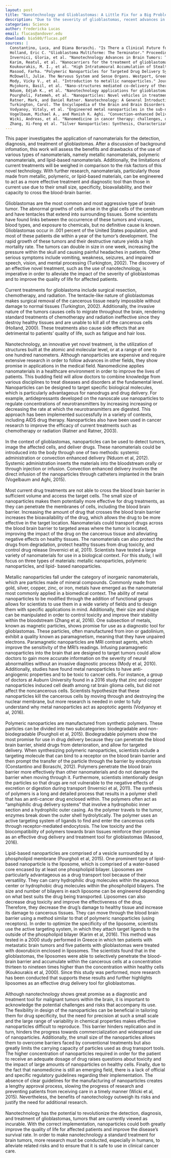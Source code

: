```yaml
---
layout: post
title: "Nanotechnology and Glioblastomas: A Little Fix for a Big Problem"
description: "Due to the severity of glioblastomas, recent advances in medical technology have altered the way doctors treat their patients. Nanoparticles, one of these novel technologies, show great promise as an effective treatment and diagnostic tool for brain tumors."
categories: Science
author: Fredericka Lucas
email: flucas@andover.edu
download: bio580/flucas.pdf
sources: |
  Constantino, Luca, and Diana Boraschi. "Is There a Clinical Future for Polymeric Nanoparticles as Brain-Targeting Drug Delivery Agents?" Drug Discovery Today, vol. 17, nos. 7-8, Apr. 2012, pp. 367-78. ScienceDirect, doi:10.1016/j.drudis.2011.10.028.<br><br>
  Holland, Eric C. "Glioblastoma Multiforme: The Terminator." Proceedings of the National Academy of Sciences of the United States of America, vol. 97, no. 12, 6 June 2000, pp. 6242-44. PubMed, www.ncbi.nlm.nih.gov/pmc/articles/PMC33993/. Accessed 15 Dec. 2016.<br><br>
  Invernici, Gloria, et al. "Nanotechnology Advances in Brain Tumors: The State of the Art." Recent Patents on Anti-Cancer Drug Discovery, vol. 6, no. 1, 2011, pp. 58- 69, doi:10.2174/157489211793979990.<br><br>
  Karim, Reatul, et al. "Nanocarriers for the treatment of glioblastoma multiforme: Current state-of-the-art." Journal of Controlled Release, vol. 227, 2016, pp. 23-37, doi.org/10.1016/j.jconrel.2016.02.026. Accessed 13 Jan. 2017.<br><br>
  Koukourakis, M. I., et al. "High Intratumoural Accumulation of Stealth® Liposomal Doxorubicin (Caelyx®) in Glioblastomas and in Metastatic Brain Tumours." British Journal of Cancer, vol. 83, no. 10, Nov. 2000, pp. 1281-86. PubMed Central, doi:10.1054/bjoc.2000.1459.<br><br>
  Masood, Farha. "Polymeric Nanoparticles for Targeted Drug Delivery System for Cancer Therapy." Materials Science and Engineering: C, vol. 60, Mar. 2016, pp. 569-78. ScienceDirect, doi:10.1016/j.msec.2015.11.067.<br><br>
  McDowell, Julie. The Nervous System and Sense Organs. Westport, Greenwood, 2004. Human Body Systems.<br><br>
  Mody, Vicky V., et al. "Introduction to metallic nanoparticles." Journal of Pharmacy and BioAllied Sciences, vol. 2, no. 4, Oct. 2010, pp. 282-89. PubMed Central, doi:10.4103/0975-7406.72127.<br><br>
  Mujokoro, Basil, et al. "Nano-structures mediated co-delivery of therapeutic agents for glioblastoma treatment: A review." Materials Science and Engineering: C, vol 69, 2016, pp. 1092-1102, doi.org/10.1016/j.jconrel.2016.02.026.<br><br>
  Nduom, Edjah K., et al. "Nanotechnology applications for glioblastoma." Neurosurgery Clinics of North America, vol 23, no. 3, 2012, pp. 439-449, doi.org/10.1016/j.nec.2012.04.006.<br><br>
  Pourgholi, Fatemeh, et al. "Nanoparticles: Novel vehicles in treatment of Glioblastoma." Biomedicine & Pharmacotherapy, vol 77, 2016, pp. 98-107.<br><br>
  Ratner, Mark, and Daniel Ratner. Nanotechnology: A General Introduction to the Next Big Idea. Upper Saddle River, New Jersey, Prentice Hall PTR, 2003.<br><br>
  Turkington, Carol. The Encyclopedia of the Brain and Brain Disorders. 2nd ed., New York, Facts on File, 2002. Facts on File Library of Health and Living.<br><br>
  Vodyanoy, Vitaly, et al. "Engineered metal nanoparticles in the sub-nanomolar levels kill cancer cells." International Journal of Nanomedicine, vol 11, 2016, pp 1567.<br><br>
  Vogelbaum, Michael A., and Manish K. Aghi. "Convection-enhanced Delivery for the Treatment of Glioblastoma." Neuro-Oncology, vol. 17, no. 2, Mar. 2015, pp. ii3- ii8. Oxford University Press, doi.org/10.1093/neuonc/nou354.<br><br>
  Wicki, Andreas, et al. "Nanomedicine in cancer therapy: challenges, opportunities, and clinical applications." Journal of Controlled Release, vol 200, 2015, pp. 138-157.<br><br>
  Zhang, Xi-Feng et al. “Silver Nanoparticles: Synthesis, Characterization, Properties, Applications, and Therapeutic Approaches.” International Journal of Molecular Sciences, vol. 17, no. 9, 2016, pp. 1534.<br><br>
---
```

This paper investigates the application of nanomaterials for the detection, diagnosis, and treatment of glioblastomas. After a discussion of background infomation, this work will assess the benefits and drawbacks of the use of various types of nanomaterials, namely metallic nanomaterials, polymeric nanomaterials, and lipid-based nanomaterials. Additionally, the limitations of current treatments will be weighed in comparison to the risk factors of this novel technology. With further research, nanomaterials, particularly those made from metallic, polymeric, or lipid-based materials, can be engineered to act as a more effective treatment and diagnostic tool than those in current use due to their small size, specificity, bioavailability, and their capacity to cross the blood-brain barrier.<br><br>
Glioblastomas are the most common and most aggressive type of brain tumor. The abnormal growths of cells arise in the glial cells of the cerebrum and have tentacles that extend into surrounding tissues. Some scientists have found links between the occurrence of these tumors and viruses, blood types, and exposure to chemicals, but no definitive cause is known. Glioblastomas occur in .001 percent of the United States population, and most of these patients die within a year of the tumor’s development. The rapid growth of these tumors and their destructive nature yields a high mortality rate. The tumors can double in size in one week, increasing the pressure within the skull and causing painful headaches in patients. Other serious symptoms include vomiting, weakness, seizures, and impaired speech, vision, and mental processing (Turkington, 2002). The discovery of an effective novel treatment, such as the use of nanotechnology, is imperative in order to alleviate the impact of the severity of glioblastomas and to improve the quality of life for affected patients.<br><br>
Current treatments for glioblastoma include surgical resection, chemotherapy, and radiation. The tentacle-like nature of glioblastomas makes surgical removal of the cancerous tissue nearly impossible without damage to normal tissues (Turkington, 2002). Additionally, the invasive nature of the tumors causes cells to migrate throughout the brain, rendering standard treatments of chemotherapy and radiation ineffective since they destroy healthy tissues and are unable to kill all of the cancerous cells (Holland, 2000). These treatments also cause side effects that are detrimental to patients’ quality of life, such as fatigue and hair loss.<br><br>
Nanotechnology, an innovative yet novel treatment, is the utilization of structures built at the atomic and molecular level, or at a range of one to one hundred nanometers. Although nanoparticles are expensive and require extensive research in order to follow advances in other fields, they show promise in applications in the medical field. Nanomedicine applies nanomaterials in a healthcare environment in order to improve the lives of patients. This budding field will allow doctors to combine knowledge from various disciplines to treat diseases and disorders at the fundamental level. Nanoparticles can be designed to target specific biological molecules, which is particularly advantageous for nanodrugs and drug delivery. For example, antidepressants developed on the nanoscale use nanoparticles to regulate concentrations of neurotransmitters by increasing increasing or decreasing the rate at which the neurotransmitters are digested. This approach has been implemented successfully in a variety of contexts, including AIDS drug therapy. Nanoparticles also have been used in cancer research to improve the efficacy of current treatments such as chemotherapy or radiation (Ratner and Ratner, 2003).<br><br>
In the context of glioblastomas, nanoparticles can be used to detect tumors, image the affected cells, and deliver drugs. These nanomaterials could be introduced into the body through one of two methods: systemic administration or convection enhanced delivery (Nduom et al, 2012). Systemic administration inserts the materials into the bloodstream orally or through injection or infusion. Convection enhanced delivery involves the direct infusion of the nanoparticles through catheters implanted in the brain (Vogelbaum and Aghi, 2015).<br><br>
Most current drug treatments are not able to cross the blood brain barrier in sufficient volume and access the target cells. The small size of nanoparticles makes them potentially more effective for drug treatments, as they can penetrate the membranes of cells, including the blood brain barrier. Increasing the amount of drug that crosses the blood brain barrier increases the bioavailability of the drug, which allows the drug to be more effective in the target location. Nanomaterials could transport drugs across the blood brain barrier to targeted areas where the tumor is located, improving the impact of the drug on the cancerous tissue and alleviating negative effects on healthy tissues. The nanomaterials can also protect the drugs from degradation, protect healthy tissues from drug toxicity, and control drug release (Invernici et al, 2011). Scientists have tested a large variety of nanomaterials for use in a biological context. For this study, I will focus on three types of materials: metallic nanoparticles, polymeric nanoparticles, and lipid- based nanoparticles.<br><br>
Metallic nanoparticles fall under the category of inorganic nanomaterials, which are particles made of mineral compounds. Commonly made from gold, silver, copper, zinc, or iron, metals have emerged as the nanomaterial most commonly applied in a biomedical context. The ability of metal nanoparticles to be modified through the addition of functional groups allows for scientists to use them in a wide variety of fields and to design them with specific applications in mind. Additionally, their size and shape can be manipulated in order to control toxicity and improve their stability within the bloodstream (Zhang et al, 2016). One subsection of metals, known as magnetic particles, shows promise for use as a diagnostic tool for glioblastomas. These particles, often manufactured from iron or gadolinium, exhibit a quality known as paramagnetism, meaning that they have unpaired electrons. Paramagnetic nanoparticles are MRI contrast agents, which improve the sensitivity of the MRI’s readings. Infusing paramagnetic nanoparticles into the brain that are designed to target tumors could allow doctors to gain more accurate information on the severity of neural abnormalities without an invasive diagnostic process (Mody et al, 2010). Additionally, studies have found metal nanoparticles to have anti-angiogenic properties and to be toxic to cancer cells. For instance, a group of doctors at Auburn University found in a 2016 study that zinc and copper nanoparticles induced cell death among rat brain glioma cells, but did not affect the noncancerous cells. Scientists hypothesize that these nanoparticles kill the cancerous cells by moving through and destroying the nuclear membrane, but more research is needed in order to fully understand why metal nanoparticles act as apoptotic agents (Vodyanoy et al, 2016).<br><br>
Polymeric nanoparticles are manufactured from synthetic polymers. These particles can be divided into two subcategories: biodegradable and non-biodegradable (Pourgholi et al, 2015). Biodegradable polymers show the most promise for use in drug delivery because they can penetrate the blood brain barrier, shield drugs from deterioration, and allow for targeted delivery. When synthesizing polymeric nanoparticles, scientists include a targeting molecule that can bind to a receptor on the blood brain barrier and then prompt the transfer of the particle through the barrier by endocytosis (Constantino and Boraschi, 2012). Polymers penetrate the blood brain barrier more effectively than other nanomaterials and do not damage the barrier when moving through it. Furthermore, scientists intentionally design the particles so that drugs are not vulnerable to the negative effects of excretion or digestion during transport (Invernici et al, 2011). The synthesis of polymers is a long and detailed process that results in a polymer shell that has an anti-cancer drug enclosed within. The polymers often act as “amphiphilic drug delivery systems” that involve a hydrophobic inner section and a hydrophilic outer casing. As the polymer travels to the tumor, enzymes break down the outer shell hydrolytically. The polymer uses an active targeting system of ligands to find and enter the cancerous cells through receptor-mediated endocytosis. The low toxicity and the biocompatibility of polymers towards brain tissues reinforce their promise as an effective drug delivery and treatment tool for glioblastomas (Masood, 2016).<br><br>
Lipid-based nanoparticles are comprised of a vesicle surrounded by a phospholipid membrane (Pourgholi et al, 2015). One prominent type of lipid-based nanoparticle is the liposome, which is comprised of a water-based core encased by at least one phospholipid bilayer. Liposomes are particularly advantageous as a drug transport tool because of their versatility. They can carry hydrophilic drug molecules within the aqueous center or hydrophobic drug molecules within the phospholipid bilayers. The size and number of bilayers in each liposome can be engineered depending on what best suits the drug being transported. Liposomes can also decrease drug toxicity and improve the effectiveness of the drug. Therefore, they decrease the drug’s damage to healthy tissue and increase its damage to cancerous tissues. They can move through the blood brain barrier using a method similar to that of polymeric nanoparticles (using receptors). In order to optimize the specificity of the liposome, scientists use the active targeting system, in which they attach target ligands to the outside of the phospholipid bilayer (Karim et al, 2016). This method was tested in a 2000 study performed in Greece in which ten patients with metastatic brain tumors and five patients with glioblastomas were treated with doxorubicin enclosed in liposomes. The scientists found that in the glioblastomas, the liposomes were able to selectively penetrate the blood-brain barrier and accumulate within the cancerous cells at a concentration thirteen to nineteen times higher than the concentration within healthy cells (Koukourakis et al, 2000). Since this study was performed, more research has been conducted that supports these results and further highlights liposomes as an effective drug delivery tool for glioblastomas.<br><br>
Although nanotechnology shows great promise as a diagnostic and treatment tool for malignant tumors within the brain, it is important to acknowledge the potential challenges and risks that accompany its use. The flexibility in design of the nanoparticles can be beneficial in tailoring them for drug specificity, but the need for precision at such a small scale and the large range of variability in chemical properties makes effective nanoparticles difficult to reproduce. This barrier hinders replication and in turn, hinders the progress towards commercialization and widespread use of nanoparticles. Additionally, the small size of the nanoparticles allows them to overcome barriers faced by conventional treatments but also greatly limits the carrying capacity of particles used as drug transport tools. The higher concentration of nanoparticles required in order for the patient to receive an adequate dosage of drug raises questions about toxicity and the impact of large amounts of nanoparticles on healthy cells. Finally, due to the fact that nanomedicine is still an emerging field, there is a lack of official and specific regulatory guidelines regarding their implementation. The absence of clear guidelines for the manufacturing of nanoparticles creates a lengthy approval process, slowing the progress of research and preventing patients from receiving care in a timely manner (Wicki et al, 2015). Nevertheless, the benefits of nanotechology outweigh its risks and justify the need for additional research.<br><br>
Nanotechnology has the potential to revolutionize the detection, diagnosis, and treatment of glioblastomas, tumors that are currently viewed as incurable. With the correct implementation, nanoparticles could both greatly improve the quality of life for affected patients and improve the disease’s survival rate. In order to make nanotechnology a standard treatment for brain tumors, more research must be conducted, especially in humans, to alleviate related risks and to ensure that it is safe to use in clinical cancer care.<br><br>
